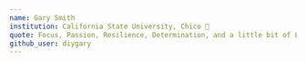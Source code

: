 ```yaml
---
name: Gary Smith
institution: California State University, Chico 🚩 
quote: Focus, Passion, Resilience, Determination, and a little bit of Luck.
github_user: diygary
---
```

